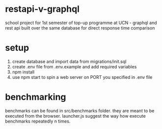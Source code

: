 # restapi-v-graphql
school project for 1st semester of top-up programme at UCN - graphql and rest api built over the same database for direct response time comparison

# setup
1. create database and import data from migrations/init.sql
2. create .env file from .env.example and add required variables
3. npm install
4. use npm start to spin a web server on PORT you specified in .env file

# benchmarking
benchmarks can be found in src/benchmarks folder. they are meant to be executed from the browser. launcher.js suggest the way how execute benchmarks repeatedly n times.